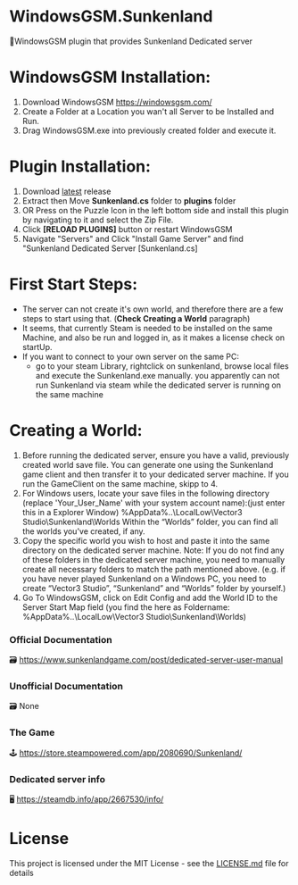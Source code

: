 # WindowsGSM.Sunkenland
🧩WindowsGSM plugin that provides Sunkenland Dedicated server


# WindowsGSM Installation: 
1. Download  WindowsGSM https://windowsgsm.com/ 
2. Create a Folder at a Location you wan't all Server to be Installed and Run.
4. Drag WindowsGSM.exe into previously created folder and execute it.

# Plugin Installation:
1. Download [latest](https://github.com/ohmcodes/WindowsGSM.Sunkenland/releases/latest) release
2. Extract then Move **Sunkenland.cs** folder to **plugins** folder
3. OR Press on the Puzzle Icon in the left bottom side and install this plugin by navigating to it and select the Zip File.
4. Click **[RELOAD PLUGINS]** button or restart WindowsGSM
5. Navigate "Servers" and Click "Install Game Server" and find "Sunkenland Dedicated Server [Sunkenland.cs]

# First Start Steps:
- The server can not create it's own world, and therefore there are a few steps to start using that. (**Check Creating a World** paragraph)
- It seems, that currently Steam is needed to be installed on the same Machine, and also be run and logged in, as it makes a license check on startUp.
- If you want to connect to your own server on the same PC:
  -   go to your steam Library, rightclick on sunkenland, browse local files and execute the Sunkenland.exe manually. you apparently can not run Sunkenland via steam while the dedicated server is running on the same machine

# Creating a World:
1. Before running the dedicated server, ensure you have a valid, previously created
world save file. You can generate one using the Sunkenland game client and
then transfer it to your dedicated server machine. If you run the GameClient on the same machine, skipp to 4.
2. For Windows users, locate your save files in the following directory (replace
'Your_User_Name' with your system account name):(just enter this in a Explorer Window)
%AppData%\..\LocalLow\Vector3 Studio\Sunkenland\Worlds
Within the “Worlds” folder, you can find all the worlds you've created, if any.
3. Copy the specific world you wish to host and paste it into the same directory on
the dedicated server machine. Note: If you do not find any of these folders in the
dedicated server machine, you need to manually create all necessary folders to
match the path mentioned above. (e.g. if you have never played Sunkenland on a
Windows PC, you need to create “Vector3 Studio”, “Sunkenland” and “Worlds”
folder by yourself.)
4. Go To WindowsGSM, click on Edit Config and add the World ID to the Server Start Map field (you find the here as Foldername: %AppData%\..\LocalLow\Vector3 Studio\Sunkenland\Worlds)

### Official Documentation
🗃️ https://www.sunkenlandgame.com/post/dedicated-server-user-manual

### Unofficial Documentation
🗃️ None

### The Game
🕹️ https://store.steampowered.com/app/2080690/Sunkenland/

### Dedicated server info
🖥️ https://steamdb.info/app/2667530/info/


# License
This project is licensed under the MIT License - see the <a href="https://github.com/ohmcodes/WindowsGSM.Sunkenland/blob/main/LICENSE">LICENSE.md</a> file for details
